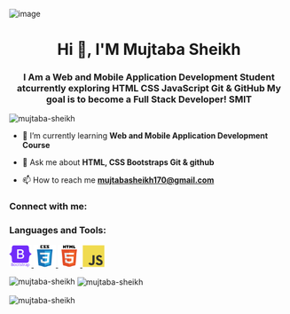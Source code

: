 ![image](https://github.com/user-attachments/assets/6434c80e-d2e5-452e-81a6-d6deefaae11b)

<h1 align="center">Hi 👋, I'M Mujtaba Sheikh</h1>
<h3 align="center">I Am a Web and Mobile Application Development Student atcurrently exploring HTML CSS JavaScript Git & GitHub My goal is to become a Full Stack Developer! SMIT</h3>
<imgalign="right" allt="codding" width="400" src="https://camo.githubusercontent.com/4d9f5ecceb711eec6e2018f38a5677dc657c9738d4a65ba3b928c41c0a45b439/68747470733a2f2f6d69726f2e6d656469756d2e636f6d2f6d61782f313336302f302a37513379765349765f7430696f4a2d5a2e676966"

<p align="left"> <img width= "400" src="https://komarev.com/ghpvc/?username=mujtaba-sheikh&label=Profile%20views&color=0e75b6&style=flat" alt="mujtaba-sheikh" /> </p>

- 🌱 I’m currently learning **Web and Mobile Application Development Course**

- 💬 Ask me about **HTML, CSS Bootstraps Git & github**

- 📫 How to reach me **mujtabasheikh170@gmail.com**

<h3 align="left">Connect with me:</h3>
<p align="left">
</p>

<h3 align="left">Languages and Tools:</h3>
<p align="left"> <a href="https://getbootstrap.com" target="_blank" rel="noreferrer"> <img src="https://raw.githubusercontent.com/devicons/devicon/master/icons/bootstrap/bootstrap-plain-wordmark.svg" alt="bootstrap" width="40" height="40"/> </a> <a href="https://www.w3schools.com/css/" target="_blank" rel="noreferrer"> <img src="https://raw.githubusercontent.com/devicons/devicon/master/icons/css3/css3-original-wordmark.svg" alt="css3" width="40" height="40"/> </a> <a href="https://www.w3.org/html/" target="_blank" rel="noreferrer"> <img src="https://raw.githubusercontent.com/devicons/devicon/master/icons/html5/html5-original-wordmark.svg" alt="html5" width="40" height="40"/> </a> <a href="https://developer.mozilla.org/en-US/docs/Web/JavaScript" target="_blank" rel="noreferrer"> <img src="https://raw.githubusercontent.com/devicons/devicon/master/icons/javascript/javascript-original.svg" alt="javascript" width="40" height="40"/> </a> </p>

<p><img align="left" src="https://github-readme-stats.vercel.app/api/top-langs?username=mujtaba-sheikh&show_icons=true&locale=en&layout=compact" alt="mujtaba-sheikh" /></p>

<p>&nbsp;<img align="center" src="https://github-readme-stats.vercel.app/api?username=mujtaba-sheikh&show_icons=true&locale=en" alt="mujtaba-sheikh" /></p>

<p><img align="center" src="https://github-readme-streak-stats.herokuapp.com/?user=mujtaba-sheikh&" alt="mujtaba-sheikh" /></p>
